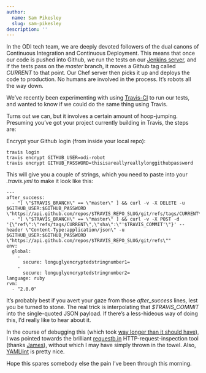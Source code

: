 ```yaml
---
author:
  name: Sam Pikesley
  slug: sam-pikesley
description: ''
---
```


<p>In the ODI tech team, we are deeply devoted followers of the dual canons of Continuous Integration and Continuous Deployment. This means that once our code is pushed into Github, we run the tests on our <a rel="external" href="http://jenkins.theodi.org">Jenkins server</a>, and if the tests pass on the <em>master</em> branch, it moves a Github tag called <em>CURRENT</em> to that point. Our Chef server then picks it up and deploys the code to production. No humans are involved in the process. It&rsquo;s robots all the way down.</p>

<p>We&rsquo;ve recently been experimenting with using <a rel="external" href="https://travis-ci.org/">Travis-CI</a> to run our tests, and wanted to know if we could do the same thing using Travis.</p>

<p>Turns out we can, but it involves a certain amount of hoop-jumping. Presuming you&rsquo;ve got your project currently building in Travis, the steps are:</p>

<p>Encrypt your Github login (from inside your local repo):</p>

<pre><code>travis login
travis encrypt GITHUB_USER=odi-robot
travis encrypt GITHUB_PASSWORD=thisisareallyreallylonggithubpassword
</code></pre>

<p>This will give you a couple of strings, which you need to paste into your <em>.travis.yml</em> to make it look like this:</p>

<pre><code>---
after_success:
  - "[ \"$TRAVIS_BRANCH\" == \"master\" ] &amp;&amp; curl -v -X DELETE -u $GITHUB_USER:$GITHUB_PASSWORD \"https://api.github.com/repos/$TRAVIS_REPO_SLUG/git/refs/tags/CURRENT\""
  - "[ \"$TRAVIS_BRANCH\" == \"master\" ] &amp;&amp; curl -v -X POST -d '{\"ref\":\"refs/tags/CURRENT\",\"sha\":\"'$TRAVIS_COMMIT'\"}' --header \"Content-Type:application/json\" -u $GITHUB_USER:$GITHUB_PASSWORD \"https://api.github.com/repos/$TRAVIS_REPO_SLUG/git/refs\""
env:
  global:
    -
      secure: longuglyencryptedstringnumber1=
    -
      secure: longuglyencryptedstringnumber2=
language: ruby
rvm:
  - "2.0.0"
</code></pre>

<p>It&rsquo;s probably best if you avert your gaze from those <em>after_success</em> lines, lest you be turned to stone. The real trick is interpolating that <em>$TRAVIS_COMMIT</em> into the single-quoted JSON payload. If there&rsquo;s a less-hideous way of doing this, I&rsquo;d really like to hear about it.</p>

<p>In the course of debugging this (which took <a rel="external" href="https://travis-ci.org/theodi/such-travis/builds">way longer than it should have</a>), I was pointed towards the brilliant <a rel="external" href="http://requestb.in/">requestb.in</a> HTTP-request-inspection tool (thanks <a rel="external" href="http://theodi.org/team/james-smith">James</a>), without which I may have simply thrown in the towel. Also, <a rel="external" href="http://yamllint.com/">YAMLlint</a> is pretty nice.</p>

<p>Hope this spares somebody else the pain I&rsquo;ve been through this morning.</p>

